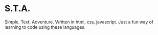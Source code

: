 # S.T.A.
Simple. Text. Adventure. Written in html, css, javascript. Just a fun way of learning to code using these languages.
